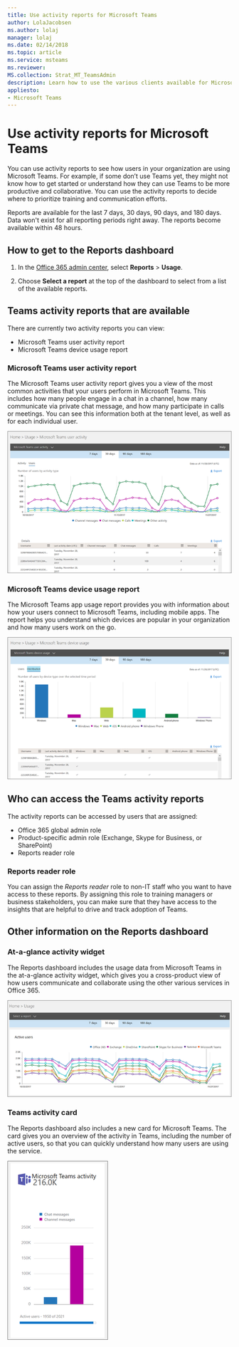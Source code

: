 ```yaml
---
title: Use activity reports for Microsoft Teams
author: LolaJacobsen
ms.author: lolaj
manager: lolaj
ms.date: 02/14/2018
ms.topic: article
ms.service: msteams
ms.reviewer: 
MS.collection: Strat_MT_TeamsAdmin
description: Learn how to use the various clients available for Microsoft Teams which include web, desktop (Windows and Mac), and mobile (Android, iOS, and Windows Phone).
appliesto: 
- Microsoft Teams
---
```


Use activity reports for Microsoft Teams 
========================================

You can use activity reports to see how users in your organization are using Microsoft Teams. For example, if some don’t use Teams yet, they might not know how to get started or understand how they can use Teams to be more productive and collaborative. You can use the activity reports to decide where to prioritize training and communication efforts.

Reports are available for the last 7 days, 30 days, 90 days, and 180 days. Data won't exist for all reporting periods right away. The reports become available within 48 hours.

## How to get to the Reports dashboard

1. In the [Office 365 admin center](https://portal.office.com/adminportal/home), select **Reports** > **Usage**.
 
2. Choose **Select a report** at the top of the dashboard to select from a list of the available reports. 

## Teams activity reports that are available

There are currently two activity reports you can view:

- Microsoft Teams user activity report 
- Microsoft Teams device usage report 

### Microsoft Teams user activity report

The Microsoft Teams user activity report gives you a view of the most common activities that your users perform in Microsoft Teams. This includes how many people engage in a chat in a channel, how many communicate via private chat message, and how many participate in calls or meetings. You can see this information both at the tenant level, as well as for each individual user.

![Screenshot of the Teams user activity report in the Office 365 admin center.](media/teams-user-activity-report.png)

### Microsoft Teams device usage report

The Microsoft Teams app usage report provides you with information about how your users connect to Microsoft Teams, including mobile apps. The report helps you understand which devices are popular in your organization and how many users work on the go.

![Screenshot of the Teams device usage report in the Office 365 admin center.](media/teams-device-usage-report.png)

## Who can access the Teams activity reports

The activity reports can be accessed by users that are assigned:

- Office 365 global admin role
- Product-specific admin role (Exchange, Skype for Business, or SharePoint)
- Reports reader role

### Reports reader role

You can assign the *Reports reader* role to non-IT staff who you want to have access to these reports. By assigning this role to training managers or business stakeholders, you can make sure that they have access to the insights that are helpful to drive and track adoption of Teams.

## Other information on the Reports dashboard

### At-a-glance activity widget

The Reports dashboard includes the usage data from Microsoft Teams in the at-a-glance activity widget, which gives you a cross-product view of how users communicate and collaborate using the other various services in Office 365.

![Screenshot of the Teams at-a-glance activity widget on the Reports dashboard.](media/at-a-glance-activity-widget.png)

### Teams activity card

The Reports dashboard also includes a new card for Microsoft Teams. The card gives you an overview of the activity in Teams, including the number of active users, so that you can quickly understand how many users are using the service.

![Screenshot of the Teams activity card on the Reports dashboard.](media/teams-activity-card.png)
